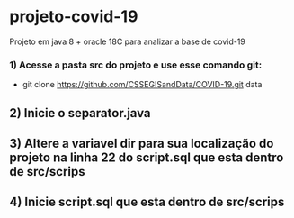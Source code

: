# projeto-covid-19

Projeto em java 8 + oracle 18C para analizar a base de covid-19

### 1) Acesse a pasta src do projeto e use esse comando git:
 - git clone https://github.com/CSSEGISandData/COVID-19.git data
 
## 2) Inicie o separator.java
## 3) Altere a variavel dir para sua localização do projeto na linha 22 do script.sql que esta dentro de src/scrips
## 4) Inicie script.sql que esta dentro de src/scrips
